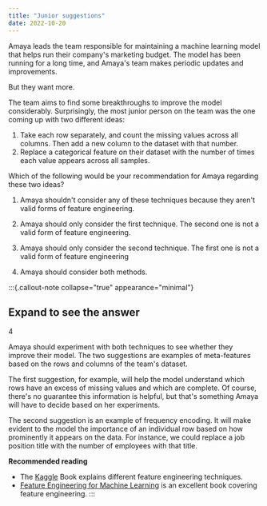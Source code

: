 ```yaml
---
title: "Junior suggestions"
date: 2022-10-20
---
```


Amaya leads the team responsible for maintaining a machine learning model that helps run their company's marketing budget. The model has been running for a long time, and Amaya's team makes periodic updates and improvements.

But they want more.

The team aims to find some breakthroughs to improve the model considerably. Surprisingly, the most junior person on the team was the one coming up with two different ideas:

1. Take each row separately, and count the missing values across all columns. Then add a new column to the dataset with that number.  
2. Replace a categorical feature on their dataset with the number of times each value appears across all samples.

Which of the following would be your recommendation for Amaya regarding these two ideas?

1. Amaya shouldn't consider any of these techniques because they aren't valid forms of feature engineering.

2. Amaya should only consider the first technique. The second one is not a valid form of feature engineering.

3. Amaya should only consider the second technique. The first one is not a valid form of feature engineering

4. Amaya should consider both methods.

:::{.callout-note collapse="true" appearance="minimal"}
## Expand to see the answer

4

Amaya should experiment with both techniques to see whether they improve their model. The two suggestions are examples of meta-features based on the rows and columns of the team's dataset.

The first suggestion, for example, will help the model understand which rows have an excess of missing values and which are complete. Of course, there's no guarantee this information is helpful, but that's something Amaya will have to decide based on her experiments.

The second suggestion is an example of frequency encoding. It will make evident to the model the importance of an individual row based on how prominently it appears on the data. For instance, we could replace a job position title with the number of employees with that title.

**Recommended reading**

* The [Kaggle](https://amzn.to/3kbanRb) Book explains different feature engineering techniques.
* [Feature Engineering for Machine Learning](https://amzn.to/3SsnLAc) is an excellent book covering feature engineering.
:::
